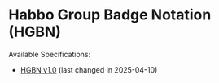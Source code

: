 # **Habbo Group Badge Notation (HGBN)**

Available Specifications:

- [HGBN v1.0](./spec/HGBN-v1_0.md) (last changed in 2025-04-10)
